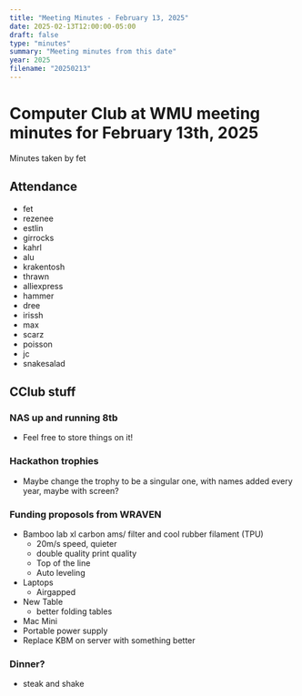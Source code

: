 ```yaml
---
title: "Meeting Minutes - February 13, 2025"
date: 2025-02-13T12:00:00-05:00
draft: false
type: "minutes"
summary: "Meeting minutes from this date"
year: 2025
filename: "20250213"
---
```


# Computer Club at WMU meeting minutes for February 13th, 2025
Minutes taken by fet



## Attendance
* fet
* rezenee
* estlin
* girrocks
* kahrl
* alu
* krakentosh
* thrawn
* alliexpress
* hammer
* dree
* irissh
* max
* scarz
* poisson
* jc
* snakesalad


## CClub stuff
### NAS up and running 8tb
* Feel free to store things on it!
### Hackathon trophies
* Maybe change the trophy to be a singular one, with names added every year, maybe with screen?
### Funding proposols from WRAVEN
* Bamboo lab xl carbon ams/ filter and cool rubber filament (TPU)
  * 20m/s speed, quieter
  * double quality print quality
  * Top of the line
  * Auto leveling
* Laptops
  * Airgapped
* New Table
  * better folding tables
* Mac Mini
* Portable power supply
* Replace KBM on server with something better
### Dinner?
* steak and shake
